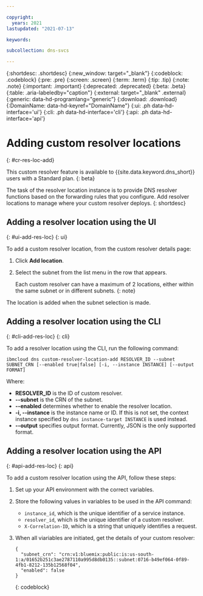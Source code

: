 ```yaml
---

copyright:
  years: 2021
lastupdated: "2021-07-13"

keywords:

subcollection: dns-svcs

---
```


{:shortdesc: .shortdesc}
{:new_window: target="_blank"}
{:codeblock: .codeblock}
{:pre: .pre}
{:screen: .screen}
{:term: .term}
{:tip: .tip}
{:note: .note}
{:important: .important}
{:deprecated: .deprecated}
{:beta: .beta}
{:table: .aria-labeledby="caption"}
{:external: target="_blank" .external}
{:generic: data-hd-programlang="generic”}
{:download: .download}
{:DomainName: data-hd-keyref="DomainName"}
{:ui: .ph data-hd-interface='ui'}
{:cli: .ph data-hd-interface='cli'}
{:api: .ph data-hd-interface='api'}

# Adding custom resolver locations
{: #cr-res-loc-add}

This custom resolver feature is available to {{site.data.keyword.dns_short}} users with a Standard plan. 
{: beta}

The task of the resolver location instance is to provide DNS resolver functions based on the forwarding rules that you configure. Add resolver locations to manage where your custom resolver deploys. 
{: shortdesc}

## Adding a resolver location using the UI
{: #ui-add-res-loc}
{: ui}

To add a custom resolver location, from the custom resolver details page:
1. Click **Add location**.
1. Select the subnet from the list menu in the row that appears.

    Each custom resolver can have a maximum of 2 locations, either within the same subnet or in different subnets.
    {: note}

The location is added when the subnet selection is made.

## Adding a resolver location using the CLI
{: #cli-add-res-loc}
{: cli}

To add a resolver location using the CLI, run the following command:

`ibmcloud dns custom-resolver-location-add RESOLVER_ID --subnet SUBNET_CRN [--enabled true|false] [-i, --instance INSTANCE] [--output FORMAT]`

Where:

- **RESOLVER_ID** is the ID of custom resolver.
- **--subnet** is the CRN of the subnet.
- **--enabled** determines whether to enable the resolver location.
- **-i, --instance** is the instance name or ID. If this is not set, the context instance specified by `dns instance-target INSTANCE` is used instead.
- **--output** specifies output format. Currently, JSON is the only supported format.

## Adding a resolver location using the API
{: #api-add-res-loc}
{: api}

To add a custom resolver location using the API, follow these steps:

1. Set up your API environment with the correct variables.
1. Store the following values in variables to be used in the API command:
    * `instance_id`, which is the unique identifier of a service instance.
    * `resolver_id`, which is the unique identifier of a custom resolver.
    * `X-Correlation-ID`, which is a string that uniquely identifies a request.
1. When all viariables are initiated, get the details of your custom resolver:

    ```
    {
      "subnet_crn": "crn:v1:bluemix:public:is:us-south-1:a/01652b251c3ae2787110a995d8db0135::subnet:0716-b49ef064-0f89-4fb1-8212-135b12568f04",
      "enabled": false
    }
    ```
    {: codeblock}
  
